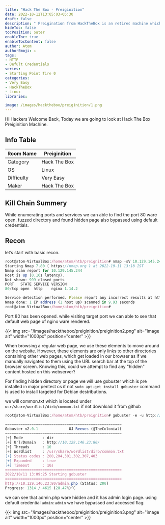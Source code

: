 ```yaml
---
title: "Hack The Box - Preiginition"
date: 2022-10-12T13:05:03+05:30
draft: false
description: " Preigination from HackTheBox is an retired machine which is vulnerable to security Misconfiguration, which can be easily exploited with help of default credential "
hideToc: false
tocPosition: outer
enableToc: true
enableTocContent: false
author: Atom
authorEmoji: ✍️
tags:
- HTTP
- Defult Credentials 
series:
- Starting Point Tire 0
categories:
- Very Easy
- HackTheBox
- Linux
libraries:

image: /images/hackthebox/preiginition/1.png 
---
```


Hi Hackers Welcome Back, Today we are going to look at Hack The Box Preiginition Machine.

## Info Table
<table style="width:100%">
 <thead>
  <tr>
    <th>Room Name</th>
    <th>Preiginition</th>
  </tr>
</thead>
<tr>
    <td>Category</td>
    <td>Hack The Box</td>
    </tr>
  <tr>
    <td>OS</td>
    <td>Linux</td>
    </tr>
  </tr>
   <tr>
    <td>Difficulty</td>
    <td>Very Easy</td>
    </tr>
    <tr>
    <td>Maker</td>
    <td>Hack The Box</td>
    </tr>
    <tr>
    </tr>
</table>

## Kill Chain Summery
While enumerating ports and services we can able to find the port 80 ware open. fuzzed directory and found hidden page also bypassed using default credentials.

## Recon

let’s start with basic recon. 

```jsx
root@atom-VirtualBox:/home/atom/htb/preignition# nmap -sV 10.129.145.244
Starting Nmap 7.80 ( https://nmap.org ) at 2022-10-11 13:18 IST
Nmap scan report for 10.129.145.244
Host is up (0.16s latency).
Not shown: 999 closed ports
PORT   STATE SERVICE VERSION
80/tcp open  http    nginx 1.14.2

Service detection performed. Please report any incorrect results at https://nmap.org/submit/ .
Nmap done: 1 IP address (1 host up) scanned in 9.93 seconds
root@atom-VirtualBox:/home/atom/htb/preignition#
```

Port 80 has been opened. while visiting target port we can able to see that default web page of nginx ware rendered.

{{< img src="/images/hackthebox/preiginition/preiginition2.png" alt="image alt" width="1000px" position="center" >}}

When browsing a regular web page, we use these elements to move around on the website. However, these elements are only links to other directories containing other web pages, which get loaded in our browser as if we manually navigated to them using the URL search bar at the top of the browser screen. Knowing this, could we attempt to find any "hidden" content hosted on this webserver?

For finding hidden directory or page we will use gobuster which is pre installed in major pentest os if not  ``` sudo apt-get install gobuster ```  command is used to install targeted for Debian destributions.

we will common.txt which is located under ``` usr/share/wordlist/dirb/common.txt ``` if not download it from github

```jsx
root@atom-VirtualBox:/home/atom/htb/preignition# gobuster -e -u http://10.129.146.23:80 -w /usr/share/wordlist/dirb/common.txt

=====================================================
Gobuster v2.0.1              OJ Reeves (@TheColonial)
=====================================================
[+] Mode         : dir
[+] Url/Domain   : http://10.129.146.23:80/
[+] Threads      : 10
[+] Wordlist     : /usr/share/wordlist/dirb/common.txt
[+] Status codes : 200,204,301,302,307,403
[+] Expanded     : true
[+] Timeout      : 10s
=====================================================
2022/10/11 13:09:25 Starting gobuster
=====================================================
http://10.129.146.23:80/admin.php (Status: 200)
Progress: 1314 / 4615 (28.47%)^C
```

we can see that admin.php ware hidden and it has  admin login page. using default credential ``` admin:admin ``` we have bypassed and accessed flag

{{< img src="/images/hackthebox/preiginition/preiginition3.png" alt="image alt" width="1000px" position="center" >}}
